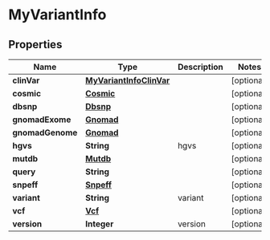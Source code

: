 

# MyVariantInfo


## Properties

| Name | Type | Description | Notes |
|------------ | ------------- | ------------- | -------------|
|**clinVar** | [**MyVariantInfoClinVar**](MyVariantInfoClinVar.md) |  |  [optional] |
|**cosmic** | [**Cosmic**](Cosmic.md) |  |  [optional] |
|**dbsnp** | [**Dbsnp**](Dbsnp.md) |  |  [optional] |
|**gnomadExome** | [**Gnomad**](Gnomad.md) |  |  [optional] |
|**gnomadGenome** | [**Gnomad**](Gnomad.md) |  |  [optional] |
|**hgvs** | **String** | hgvs |  [optional] |
|**mutdb** | [**Mutdb**](Mutdb.md) |  |  [optional] |
|**query** | **String** |  |  [optional] |
|**snpeff** | [**Snpeff**](Snpeff.md) |  |  [optional] |
|**variant** | **String** | variant |  [optional] |
|**vcf** | [**Vcf**](Vcf.md) |  |  [optional] |
|**version** | **Integer** | version |  [optional] |



